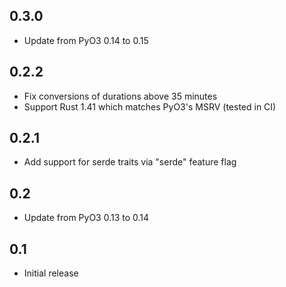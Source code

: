 ## 0.3.0

- Update from PyO3 0.14 to 0.15

## 0.2.2

- Fix conversions of durations above 35 minutes
- Support Rust 1.41 which matches PyO3's MSRV (tested in CI)

## 0.2.1

- Add support for serde traits via "serde" feature flag

## 0.2

- Update from PyO3 0.13 to 0.14

## 0.1

- Initial release
